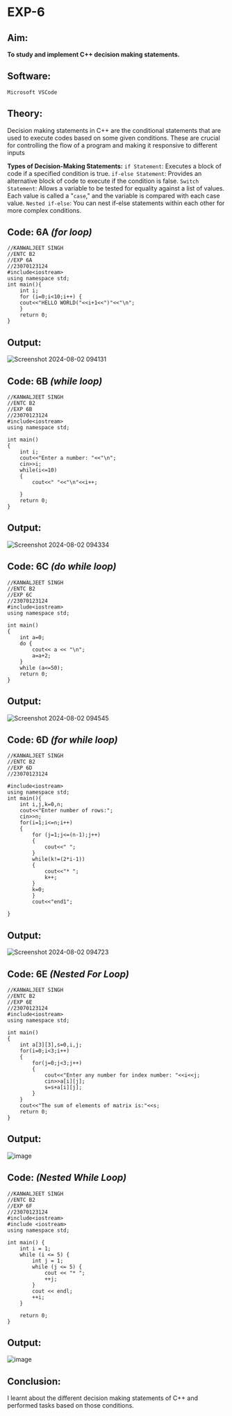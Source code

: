 # EXP-6

## Aim:
**To study and implement C++ decision making statements.**

## Software:
`Microsoft VSCode`

## Theory:
Decision making statements in C++ are the conditional statements that are used to execute codes based on some given conditions. These are crucial for controlling the flow of a program and making it responsive to different inputs

**Types of Decision-Making Statements:**
`if Statement`: Executes a block of code if a specified condition is true.
`if-else Statement`: Provides an alternative block of code to execute if the condition is false.
`Switch Statement`: Allows a variable to be tested for equality against a list of values. Each value is called a "`case`," and the variable is compared with each case value.
`Nested if-else`: You can nest if-else statements within each other for more complex conditions.

## Code: 6A *(for loop)*
```
//KANWALJEET SINGH
//ENTC B2
//EXP 6A
//23070123124
#include<iostream>
using namespace std;
int main(){
    int i;
    for (i=0;i<10;i++) {
    cout<<"HELLO WORLD("<<i+1<<")"<<"\n";
    }
    return 0;
}
```
## Output:

![Screenshot 2024-08-02 094131](https://github.com/user-attachments/assets/fdae2707-a1c3-4b87-ada9-e12f85ad62ef)


## Code: 6B *(while loop)*
```
//KANWALJEET SINGH
//ENTC B2
//EXP 6B
//23070123124
#include<iostream>
using namespace std;

int main()
{
    int i;
    cout<<"Enter a number: "<<"\n";
    cin>>i;
    while(i<=10)
    {
        cout<<" "<<"\n"<<i++;
    
    }
    return 0;
}
```

## Output:
![Screenshot 2024-08-02 094334](https://github.com/user-attachments/assets/e83d56bf-ca3e-4834-ae46-ba2a7a170054)


## Code: 6C *(do while loop)*
```
//KANWALJEET SINGH
//ENTC B2
//EXP 6C
//23070123124
#include<iostream> 
using namespace std;

int main() 
{
    int a=0;
    do {
        cout<< a << "\n";
        a=a+2;
    }
    while (a<=50); 
    return 0; 
}
```
## Output:
![Screenshot 2024-08-02 094545](https://github.com/user-attachments/assets/b1a7f249-4c10-400d-b8f6-09f7edc5b07d)


## Code: 6D *(for while loop)*
```
//KANWALJEET SINGH
//ENTC B2
//EXP 6D
//23070123124

#include<iostream>
using namespace std;
int main(){
    int i,j,k=0,n;
    cout<<"Enter number of rows:";
    cin>>n;
    for(i=1;i<=n;i++)
    {
        for (j=1;j<=(n-1);j++)
        {
            cout<<" ";
        }
        while(k!=(2*i-1))
        {
            cout<<"* ";
            k++;
        }
        k=0;
        }
        cout<<"end1";
    
} 
```
## Output:
![Screenshot 2024-08-02 094723](https://github.com/user-attachments/assets/9a5ea4ef-a38f-4fe3-938d-81be208c79ee)

## Code: 6E *(Nested For Loop)*
```
//KANWALJEET SINGH
//ENTC B2
//EXP 6E
//23070123124
#include<iostream>
using namespace std;

int main()
{
    int a[3][3],s=0,i,j;
    for(i=0;i<3;i++)
    {
        for(j=0;j<3;j++)
        {
            cout<<"Enter any number for index number: "<<i<<j;
            cin>>a[i][j];
            s=s+a[i][j];
        }
    }
    cout<<"The sum of elements of matrix is:"<<s;
    return 0;
}

```
## Output:

![image](https://github.com/user-attachments/assets/652b2c6d-4df1-4ac8-b750-c4976dd5adfd)

## Code: *(Nested While Loop)*
```
//KANWALJEET SINGH
//ENTC B2
//EXP 6F
//23070123124
#include<iostream>
#include <iostream>
using namespace std;

int main() {
    int i = 1;
    while (i <= 5) {
        int j = 1;
        while (j <= 5) {
            cout << "* ";
            ++j;
        }
        cout << endl;
        ++i;
    }

    return 0;
}
```

## Output:

![image](https://github.com/user-attachments/assets/519f082b-d067-44db-a6e2-9083c773c635)







## Conclusion:
I learnt about the different decision making statements of C++ and performed tasks based on those conditions.
